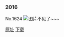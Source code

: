 ### 2016
No.1624
![图片不见了~~~](https://imgs.xkcd.com/comics/2016.png)

[原址](https://xkcd.com//1624) [下载](https://imgs.xkcd.com/comics/2016.png)

